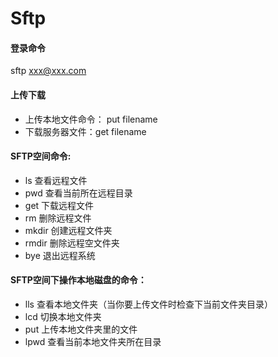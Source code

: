 Sftp
=

#### 登录命令
sftp xxx@xxx.com

#### 上传下载
* 上传本地文件命令： put filename
* 下载服务器文件：get filename

#### SFTP空间命令:
* ls 查看远程文件
* pwd 查看当前所在远程目录
* get 下载远程文件
* rm 删除远程文件
* mkdir 创建远程文件夹
* rmdir 删除远程空文件夹
* bye 退出远程系统

#### SFTP空间下操作本地磁盘的命令：
* lls 查看本地文件夹（当你要上传文件时检查下当前文件夹目录）
* lcd 切换本地文件夹
* put 上传本地文件夹里的文件
* lpwd 查看当前本地文件夹所在目录